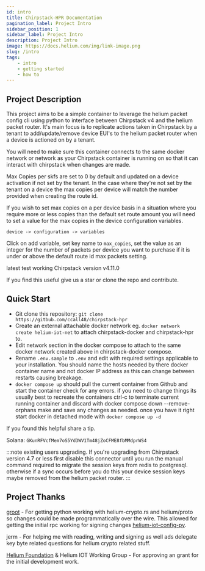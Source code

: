 ```yaml
---
id: intro
title: Chirpstack-HPR Documentation
pagination_label: Project Intro
sidebar_position: 1
sidebar_label: Project Intro
description: Project Intro
image: https://docs.helium.com/img/link-image.png
slug: /intro
tags:
    - intro
    - getting started
    - how to
---
```


## Project Description

This project aims to be a simple container to leverage the helium packet config cli using python to
interface between Chirpstack v4 and the helium packet router. It's main focus is to replicate
actions taken in Chirpstack by a tenant to add/update/remove device EUI's to the helium packet
router when a device is actioned on by a tenant.

You will need to make sure this container connects to the same docker network or network as your
Chirpstack container is running on so that it can interact with chirpstack when changes are made.

Max Copies per skfs are set to 0 by default and updated on a device activation if not set by the
tenant. In the case where they're not set by the tenant on a device the max copies per device will
match the number provided when creating the route id.

If you wish to set max copies on a per device basis in a situation where you require more or less
copies than the default set route amount you will need to set a value for the max copies in the
device configuration variables.

`device -> configuration -> variables`

Click on add variable, set key name to `max_copies`, set the value as an integer for the number of
packets per device you want to purchase if it is under or above the default route id max packets
setting.

latest test working Chirpstack version v4.11.0

If you find this useful give us a star or clone the repo and contribute.

## Quick Start

- Git clone this repository: `git clone https://gitbub.com/ccall48/chirpstack-hpr`
- Create an external attachable docker network eg. `docker network create helium-iot-net` to attach
  chirpstack-docker and chirpstack-hpr to.
- Edit network section in the docker compose to attach to the same docker network created above in
  chirpstack-docker compose.
- Rename `.env.sample` to `.env` and edit with required settings applicable to your installation.
  You should name the hosts needed by there docker container name and not docker IP address as this
  can change between restarts causing breakage.
- `docker compose up` should pull the current container from Github and start the container check
  for any errors. if you need to change things its usually best to recreate the containers ctrl-c to
  terminate current running container and discard with docker compose down --remove-orphans make
  and save any changes as needed. once you have it right start docker in detached mode with
  `docker compose up -d`

If you found this helpful share a tip.

Solana: `GKunRFVcfMem7oS5Yd3WV1Tm48jZoCFME8fbMMdprWS4`

:::note existing users upgrading.
If you're upgrading from Chirpstack version 4.7 or less first disable this connector until you run
the manual command required to migrate the session keys from redis to postgresql. otherwise if a
sync occurs before you do this your device session keys maybe removed from the helium packet router.
:::

## Project Thanks

[groot](https://github.com/mawdegroot) - For getting python working with helium-crypto.rs and
helium/proto so changes could be made programmatically over the wire. This allowed for getting the
initial rpc working for signing changes
[helium-iot-config-py](https://github.com/mawdegroot/helium-iot-config-py).

jerm - For helping me with reading, writing and signing as well ads delegate key byte related
questions for helium crypto related stuff.

[Helium Foundation](https://www.helium.foundation/) & Helium IOT Working Group - For approving an
grant for the initial development work.
